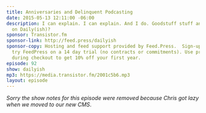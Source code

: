 ```yaml
---
title: Anniversaries and Delinquent Podcasting
date: 2015-05-13 12:11:00 -06:00
description: I can explain. I can explain. And I do. Goodstuff stuff and a new segment
  on Daily(ish)?
sponsor: Transistor.fm
sponsor-link: http://feed.press/dailyish
sponsor-copy: Hosting and feed support provided by Feed.Press.  Sign-up today and
  try FeedPress on a 14 day trial (no contracts or commitments). Use promo code "dailyish"
  during checkout to get 10% off your first year.
episode: 92
show: dailyish
mp3: https://media.transistor.fm/2001c5b6.mp3
layout: episode
---
```


<em>Sorry the show notes for this episode were removed because Chris got lazy when we moved to our new CMS</em>.
